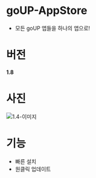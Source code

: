 # goUP-AppStore
- 모든 goUP 앱들을 하나의 앱으로!

# 버전
**1.8**

# 사진
![1.4-이미지](https://github.com/Error-ForestofMaking/goUP-AppStore/assets/128959567/eedeed58-61ab-4e17-b340-49a77064b9b9)

# 기능
- 빠른 설치
- 원클릭 업데이트
